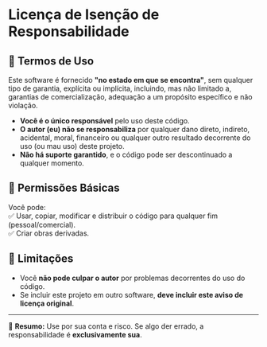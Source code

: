 # Licença de Isenção de Responsabilidade

## 📜 Termos de Uso

Este software é fornecido **"no estado em que se encontra"**, sem qualquer tipo de garantia, explícita ou implícita, incluindo, mas não limitado a, garantias de comercialização, adequação a um propósito específico e não violação.

- **Você é o único responsável** pelo uso deste código.  
- **O autor (eu) não se responsabiliza** por qualquer dano direto, indireto, acidental, moral, financeiro ou qualquer outro resultado decorrente do uso (ou mau uso) deste projeto.  
- **Não há suporte garantido**, e o código pode ser descontinuado a qualquer momento.  

## 🔄 Permissões Básicas  
Você pode:  
✅ Usar, copiar, modificar e distribuir o código para qualquer fim (pessoal/comercial).  
✅ Criar obras derivadas.  

## 🚫 Limitações  
- Você **não pode culpar o autor** por problemas decorrentes do uso do código.  
- Se incluir este projeto em outro software, **deve incluir este aviso de licença original**.  

---

📝 **Resumo:** Use por sua conta e risco. Se algo der errado, a responsabilidade é **exclusivamente sua**.  
